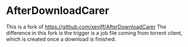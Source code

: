 # AfterDownloadCarer
This is a fork of https://github.com/xeviff/AfterDownloadCarer
The difference in this fork is the trigger is a job file coming from torrent client, which is created once a download is finished.